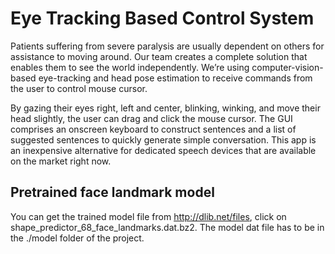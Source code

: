 # Eye Tracking Based Control System 

Patients suffering from severe paralysis are usually dependent on others for assistance to moving around. Our team creates a complete solution that enables them to see the world independently. We’re using computer-vision-based eye-tracking and head pose estimation to receive commands from the user to control mouse cursor. 

By gazing their eyes right, left and center, blinking, winking, and move their head slightly, the user can drag and click the mouse cursor. The GUI comprises an onscreen keyboard to construct sentences and a list of suggested sentences to quickly generate simple conversation. This app is an inexpensive alternative for dedicated speech devices that are available on the market right now.

## Pretrained face landmark model
You can get the trained model file from http://dlib.net/files, click on shape_predictor_68_face_landmarks.dat.bz2.
The model dat file has to be in the ./model folder of the project.





